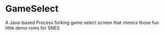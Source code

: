 GameSelect
==========

A Java-based Process forking game select screen that mimics those fun little demo roms for SNES

